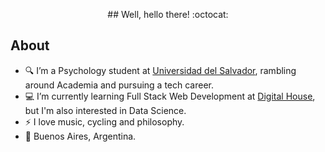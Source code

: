 <p align="center">
## Well, hello there! :octocat:

## About

- 🔍  I’m a Psychology student at [Universidad del Salvador], rambling around Academia and pursuing a tech career. 
- 💻  I’m currently learning Full Stack Web Development at [Digital House], but I'm also interested in Data Science.
- ⚡  I love music, cycling and philosophy. 
- 📍 Buenos Aires, Argentina. 

[digital house]: https://www.digitalhouse.com
[Universidad del Salvador]: http://www.usal.edu.ar/
</p>
